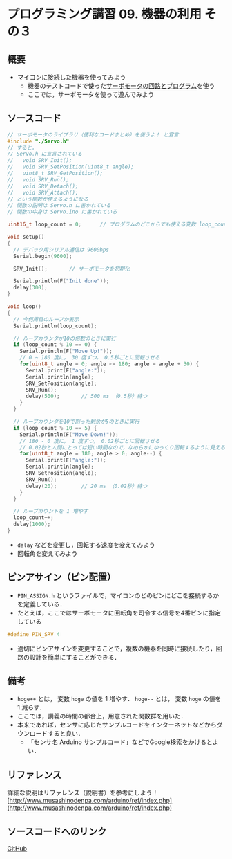 # プログラミング講習 09. 機器の利用 その３
## 概要
+ マイコンに接続した機器を使ってみよう
	- 機器のテストコードで使った[サーボモータの回路とプログラム](../Test_Servo)を使う
	- ここでは，サーボモータを使って遊んでみよう


## ソースコード
```cpp
// サーボモータのライブラリ（便利なコードまとめ）を使うよ！ と宣言
#include "./Servo.h"
// すると，
// Servo.h に宣言されている
//   void SRV_Init();
//   void SRV_SetPosition(uint8_t angle);
//   uint8_t SRV_GetPosition();
//   void SRV_Run();
//   void SRV_Detach();
//   void SRV_Attach();
// という関数が使えるようになる
// 関数の説明は Servo.h に書かれている
// 関数の中身は Servo.ino に書かれている

uint16_t loop_count = 0;      // プログラムのどこからでも使える変数 loop_count を準備しておく

void setup()
{
  // デバック用シリアル通信は 9600bps
  Serial.begin(9600);

  SRV_Init();		// サーボモータを初期化

  Serial.println(F("Init done"));
  delay(300);
}

void loop()
{
  // 今何周目のループか表示
  Serial.println(loop_count);

  // ループカウンタが10の倍数のときに実行
  if (loop_count % 10 == 0) {
    Serial.println(F("Move Up!"));
    // 0 ~ 180 度に， 30 度ずつ， 0.5秒ごとに回転させる
    for(uint8_t angle = 0; angle <= 180; angle = angle + 30) {
      Serial.print(F("angle:"));
      Serial.println(angle);
      SRV_SetPosition(angle);
      SRV_Run();
      delay(500);       // 500 ms （0.5秒）待つ
    }
  }

  // ループカウンタを10で割った剰余が5のときに実行
  if (loop_count % 10 == 5) {
    Serial.println(F("Move Down!"));
    // 180 - 0 度に， 1 度ずつ， 0.02秒ごとに回転させる
    // 0.02秒と人間にとっては短い時間なので，なめらかにゆっくり回転するように見える
    for(uint8_t angle = 180; angle > 0; angle--) {
      Serial.print(F("angle:"));
      Serial.println(angle);
      SRV_SetPosition(angle);
      SRV_Run();
      delay(20);        // 20 ms （0.02秒）待つ
    }
  }

  // ループカウントを 1 増やす
  loop_count++;
  delay(1000);
}
```

+ `dalay` などを変更し，回転する速度を変えてみよう
+ 回転角を変えてみよう


## ピンアサイン（ピン配置）
+ `PIN_ASSIGN.h` というファイルで，マイコンのどのピンにどこを接続するかを定義している．
+ たとえば，ここではサーボモータに回転角を司令する信号を4番ピンに指定している
```cpp
#define PIN_SRV 4
```
+ 適切にピンアサインを変更することで，複数の機器を同時に接続したり，回路の設計を簡単にすることができる．


## 備考
+ `hoge++` とは， 変数 `hoge` の値を 1 増やす． `hoge--` とは， 変数 `hoge` の値を 1 減らす．
+ ここでは，講義の時間の都合上，用意された関数群を用いた．
+ 本来であれば，センサに応じたサンプルコードをインターネットなどからダウンロードすると良い．
	- 「センサ名 Arduino サンプルコード」などでGoogle検索をかけるとよい．


## リファレンス
詳細な説明はリファレンス（説明書）を参考にしよう！  
[http://www.musashinodenpa.com/arduino/ref/index.php](http://www.musashinodenpa.com/arduino/ref/index.php)


## ソースコードへのリンク
[GitHub](https://github.com/meltingrabbit/CanSatForHighSchoolStudents/tree/master/Arduino/ProgrammingTutorial09_Device3)

